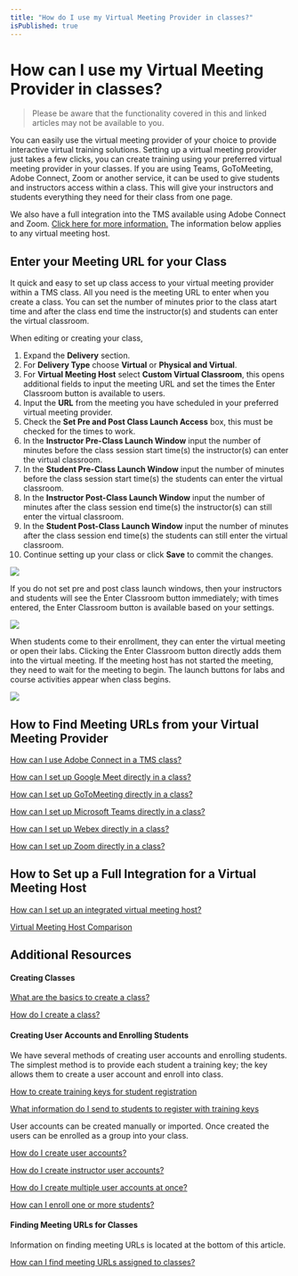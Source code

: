 ```yaml
---
title: "How do I use my Virtual Meeting Provider in classes?"
isPublished: true
---
```


# How can I use my Virtual Meeting Provider in classes? 

> Please be aware that the functionality covered in this and linked articles may not be available to you.

You can easily use the virtual meeting provider of your choice to provide interactive virtual training solutions. Setting up a virtual meeting provider just takes a few clicks, you can create training using your preferred virtual meeting provider in your classes. If you are using Teams, GoToMeeting, Adobe Connect, Zoom or another service, it can be used to give students and instructors access within a class. This will give your instructors and students everything they need for their class from one page. 

We also have a full integration into the TMS available using Adobe Connect and Zoom. [Click here for more information.](/tms/tms-administrators/classes/virtual-meetings/integrated-virtual-meetings.md) The information below applies to any virtual meeting host.

## Enter your Meeting URL for your Class 

It quick and easy to set up class access to your virtual meeting provider within a TMS class. All you need is the meeting URL to enter when you create a class. You can set the number of minutes prior to the class atart time and after the class end time the instructor(s) and students can enter the virtual classroom. 

When editing or creating your class, 
1. Expand the **Delivery** section.
1. For **Delivery Type** choose **Virtual** or **Physical and Virtual**.
1. For **Virtual Meeting Host** select **Custom Virtual Classroom**, this opens additional fields to input the meeting URL and set the times the Enter Classroom button is available to users.
1. Input the **URL** from the meeting you have scheduled in your preferred virtual meeting provider.
1. Check the **Set Pre and Post Class Launch Access** box, this must be checked for the times to work.
1. In the **Instructor Pre-Class Launch Window** input the number of minutes before the class session start time(s) the instructor(s) can enter the virtual classroom.
1. In the **Student Pre-Class Launch Window** input the number of minutes before the class session start time(s) the students can enter the virtual classroom. 
1. In the **Instructor Post-Class Launch Window** input the number of minutes after the class session end time(s) the instructor(s) can still enter the virtual classroom. 
1. In the **Student Post-Class Launch Window** input the number of minutes after the class session end time(s) the students can still enter the virtual classroom.
1. Continue setting up your class or click **Save** to commit the changes.

![](/tms/images/virtual-class-launch-windows.png) 

If you do not set pre and post class launch windows, then your instructors and students will see the Enter Classroom button immediately; with times entered, the Enter Classroom button is available based on your settings.  

 ![](/tms/images/cvcinstructorenterclassroom.png) 

When students come to their enrollment, they can enter the virtual meeting or open their labs. Clicking the Enter Classroom button directly adds them into the virtual meeting. If the meeting host has not started the meeting, they need to wait for the meeting to begin. The launch buttons for labs and course activities appear when class begins. 

 ![](/tms/images/cvcstudententerclassroom.png)

## How to Find Meeting URLs from your Virtual Meeting Provider 

[How can I use Adobe Connect in a TMS class?](/tms/tms-administrators/classes/virtual-meetings/streaming-adobeconnect.md)

[How can I set up Google Meet directly in a class?](/tms/tms-administrators/classes/virtual-meetings/streaming-googlemeet.md)

[How can I set up GoToMeeting directly in a class?](/tms/tms-administrators/classes/virtual-meetings/streaming-gotomeeting.md)

[How can I set up Microsoft Teams directly in a class?](/tms/tms-administrators/classes/virtual-meetings/streaming-teams.md)

[How can I set up Webex directly in a class?](/tms/tms-administrators/classes/virtual-meetings/streaming-webex.md)

[How can I set up Zoom directly in a class?](/tms/tms-administrators/classes/virtual-meetings/streaming-zoom.md)

## How to Set up a Full Integration for a Virtual Meeting Host

[How can I set up an integrated virtual meeting host?](/tms/tms-administrators/classes/virtual-meetings/integrated-virtual-meetings.md)

[Virtual Meeting Host Comparison](https://docs.skillable.com/tms/tms-administrators/classes/virtual-meetings/vmh-comparison.md)

## Additional Resources

#### Creating Classes 

 [What are the basics to create a class?](https://docs.skillable.com/tms/tms-administrators/classes/schedule/create-class-basic.md) 
 
 [How do I create a class?](https://docs.skillable.com/tms/tms-administrators/classes/schedule/create-class.md) 

#### Creating User Accounts and Enrolling Students

We have several methods of creating user accounts and enrolling students. The simplest method is to provide each student a training key; the key allows them to create a user account and enroll into class. 

 [How to create training keys for student registration](https://docs.skillable.com/tms/tms-administrators/classes/training-keys/class-training-keys.md) 

 [What information do I send to students to register with training keys](https://docs.skillable.com/tms/tms-administrators/classes/training-keys/information-to-send-to-students-who-are-registering-using-training-keys.md) 

User accounts can be created manually or imported. Once created the users can be enrolled as a group into your class. 

 [How do I create user accounts?](https://docs.skillable.com/tms/tms-administrators/users/student-management/create-student-user-accounts.md) 

 [How do I create instructor user accounts?](https://docs.skillable.com/tms/tms-administrators/users/instructor-management/create-instructor-user-accounts.md) 

 [How do I create multiple user accounts at once?](https://docs.skillable.com/tms/tms-administrators/users/student-management/create-multiple-user-accounts-at-once.md) 

 [How can I enroll one or more students?](https://docs.skillable.com/tms/tms-administrators/classes/enrollments-roster/enroll-multiple-students.md) 

#### Finding Meeting URLs for Classes

Information on finding meeting URLs is located at the bottom of this article.

 [How can I find meeting URLs assigned to classes?](https://docs.skillable.com/tms/tms-administrators/classes/virtual-meetings/custom-virtual-classroom.md)
